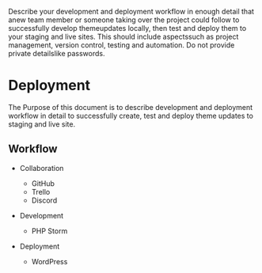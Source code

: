 Describe your development and deployment workflow in enough detail that anew team member or someone taking over the project
could follow to successfully develop themeupdates locally, then test and deploy them to your staging and live sites. 
This should include aspectssuch as project management, version control, testing and automation. Do not provide private detailslike passwords.

# Deployment
The Purpose of this document is to describe development and deployment workflow in detail to successfully create, test and deploy theme updates
to staging and live site.

## Workflow
* Collaboration
  * GitHub
  * Trello
  * Discord
  

* Development
  * PHP Storm

* Deployment
  * WordPress   
